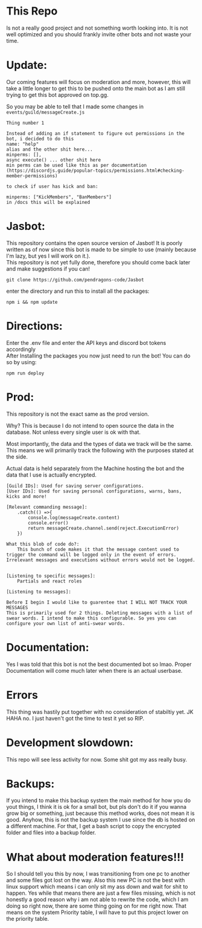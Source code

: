 # This Repo
Is not a really good project and not something worth looking into. It is not well optimized and you should frankly invite other bots and not waste your time.

# Update:
Our coming features will focus on moderation and more, however, this will take a little longer to get this to be pushed onto the main bot as I am still trying to get this bot approved on top.gg.			


So you may be able to tell that I made some changes in `events/guild/messageCreate.js`
```
Thing number 1

Instead of adding an if statement to figure out permissions in the bot, i decided to do this
name: "help"
alias and the other shit here...
minperms: [],
async execute() ... other shit here
min perms can be used like this as per documentation (https://discordjs.guide/popular-topics/permissions.html#checking-member-permissions)

to check if user has kick and ban:

minperms: ["KickMembers", "BanMembers"]
in /docs this will be explained
```

# Jasbot:

This repository contains the open source version of Jasbot! It is poorly written as of now since this bot is made to be simple to use (mainly because I'm lazy, but yes I will work on it.).		
This repository is not yet fully done, therefore you should come back later and make suggestions if you can!		
		

```
git clone https://github.com/pendragons-code/Jasbot
```
enter the directory and run this to install all the packages:		
```
npm i && npm update
```

# Directions:
Enter the .env file and enter the API keys and discord bot tokens accordingly				
After Installing the packages you now just need to run the bot! You can do so by using:			
```
npm run deploy
```


# Prod:
This repository is not the exact same as the prod version.				

Why? This is because I do not intend to open source the data in the database. Not unless every single user is ok with that.					

Most importantly, the data and the types of data we track will be the same. This means we will primarily track the following with the purposes stated at the side.				

Actual data is held separately from the Machine hosting the bot and the data that I use is actually encrypted.					
```
[Guild IDs]: Used for saving server configurations.
[User IDs]: Used for saving personal configurations, warns, bans, kicks and more!

[Relevant commanding message]: 
	.catch(() =>{
		console.log(messageCreate.content)
		console.error()
		return messageCreate.channel.send(reject.ExecutionError)
	})

What this blob of code do?:
	This bunch of code makes it that the message content used to trigger the command will be logged only in the event of errors. Irrelevant messages and executions without errors would not be logged.


[Listening to specific messages]:
	Partials and react roles

[Listening to messages]:

Before I begin I would like to guarentee that I WILL NOT TRACK YOUR MESSAGES
This is primarily used for 2 things. Deleting messages with a list of swear words. I intend to make this configurable. So yes you can configure your own list of anti-swear words.
```
# Documentation:
Yes I was told that this bot is not the best documented bot so lmao.
Proper Documentation will come much later when there is an actual userbase.

# Errors
This thing was hastily put together with no consideration of stabiltiy yet. JK HAHA no. I just haven't got the time to test it yet so RIP.

# Development slowdown:
This repo will see less activity for now. Some shit got my ass really busy.

# Backups:
If you intend to make this backup system the main method for how you do yout things, I think it is ok for a small bot, but pls don't do it if you wanna grow big or something, just because this method works, does not mean it is good. Anyhow, this is not the backup system I use since the db is hosted on a different machine. For that, I get a bash script to copy the encrypted folder and files into a backup folder.

# What about moderation features!!!
So I should tell you this by now, I was transitioning from one pc to another and some files got lost on the way. Also this new PC is not the best with linux support which means i can only sit my ass down and wait for shit to happen. Yes while that means there are just a few files missing, which is not honestly a good reason why i am not able to rewrite the code, which I am doing so right now, there are some thing going on for me right now. That means on the system Priority table, I will have to put this project lower on the priority table.

